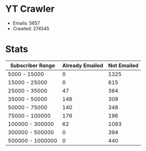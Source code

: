 # YT Crawler
- Emails: 5657
- Crawled: 274545

# Stats
| Subscriber Range  | Already Emailed | Not Emailed |
|-------|-------|-------|
| 5000 - 15000 | 0 | 1325 |
| 15000 - 25000 | 0 | 615 |
| 25000 - 35000 | 47 | 364 |
| 35000 - 50000 | 148 | 309 |
| 50000 - 75000 | 140 | 348 |
| 75000 - 100000 | 176 | 196 |
| 100000 - 300000 | 62 | 1093 |
| 300000 - 500000 | 0 | 394 |
| 500000 - 1000000 | 0 | 440 |
